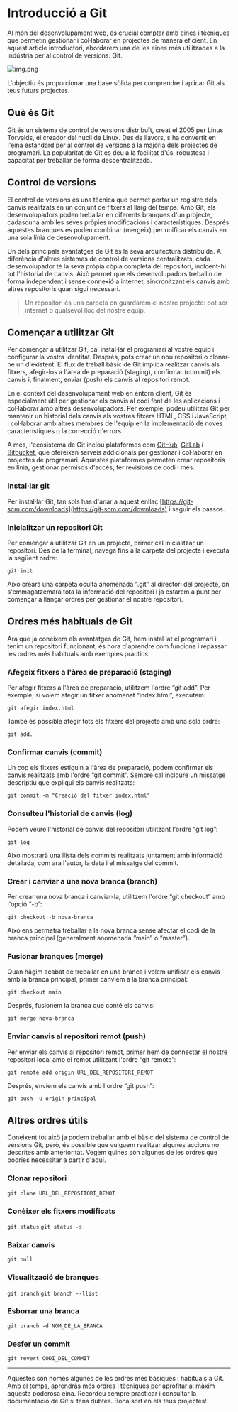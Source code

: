 # Introducció a Git

Al món del desenvolupament web, és crucial comptar amb eines i tècniques que permetin gestionar i col·laborar en projectes de manera eficient. En aquest article introductori, abordarem una de les eines més utilitzades a la indústria per al control de versions: Git.

![img.png](img/img.png)

L'objectiu és proporcionar una base sòlida per comprendre i aplicar Git als teus futurs projectes.

## **Què és Git**

Git és un sistema de control de versions distribuït, creat el 2005 per Linus Torvalds, el creador del nucli de Linux. Des de llavors, s'ha convertit en l'eina estàndard per al control de versions a la majoria dels projectes de programari. La popularitat de Git es deu a la facilitat d'ús, robustesa i capacitat per treballar de forma descentralitzada.

## **Control de versions**

El control de versions és una tècnica que permet portar un registre dels canvis realitzats en un conjunt de fitxers al llarg del temps. Amb Git, els desenvolupadors poden treballar en diferents branques d'un projecte, cadascuna amb les seves pròpies modificacions i característiques. Després aquestes branques es poden combinar (mergeix) per unificar els canvis en una sola línia de desenvolupament.

Un dels principals avantatges de Git és la seva arquitectura distribuïda. A diferència d'altres sistemes de control de versions centralitzats, cada desenvolupador té la seva pròpia còpia completa del repositori, incloent-hi tot l'historial de canvis. Això permet que els desenvolupadors treballin de forma independent i sense connexió a internet, sincronitzant els canvis amb altres repositoris quan sigui necessari.

> Un repositori és una carpeta on guardarem el nostre projecte: pot ser internet o qualsevol lloc del nostre equip.

## **Començar a utilitzar Git**

Per començar a utilitzar Git, cal instal·lar el programari al vostre equip i configurar la vostra identitat. Després, pots crear un nou repositori o clonar-ne un d'existent. El flux de treball bàsic de Git implica realitzar canvis als fitxers, afegir-los a l'àrea de preparació (staging), confirmar (commit) els canvis i, finalment, enviar (push) els canvis al repositori remot.

En el context del desenvolupament web en entorn client, Git és especialment útil per gestionar els canvis al codi font de les aplicacions i col·laborar amb altres desenvolupadors. Per exemple, podeu utilitzar Git per mantenir un historial dels canvis als vostres fitxers HTML, CSS i JavaScript, i col·laborar amb altres membres de l'equip en la implementació de noves característiques o la correcció d'errors.

A més, l'ecosistema de Git inclou plataformes com [GitHub](https://github.com/), [GitLab](https://about.gitlab.com/) i [Bitbucket](https://bitbucket.org/), que ofereixen serveis addicionals per gestionar i col·laborar en projectes de programari. Aquestes plataformes permeten crear repositoris en línia, gestionar permisos d'accés, fer revisions de codi i més.

### **Instal·lar git**

Per instal·lar Git, tan sols has d'anar a aquest enllaç [https://git-scm.com/downloads](https://git-scm.com/downloads) i seguir els passos.

### **Inicialitzar un repositori Git**

Per començar a utilitzar Git en un projecte, primer cal inicialitzar un repositori. Des de la terminal, navega fins a la carpeta del projecte i executa la següent ordre:

`git init`

Això crearà una carpeta oculta anomenada “.git” al directori del projecte, on s'emmagatzemarà tota la informació del repositori i ja estarem a punt per començar a llançar ordres per gestionar el nostre repositori.

## **Ordres més habituals de Git**

Ara que ja coneixem els avantatges de Git, hem instal·lat el programari i tenim un repositori funcionant, és hora d'aprendre com funciona i repassar les ordres més habituals amb exemples pràctics.

### **Afegeix fitxers a l'àrea de preparació (staging)**

Per afegir fitxers a l'àrea de preparació, utilitzem l'ordre “git add”. Per exemple, si volem afegir un fitxer anomenat “index.html”, executem:

`git afegir index.html`

També és possible afegir tots els fitxers del projecte amb una sola ordre:

`git add.`

### **Confirmar canvis (commit)**

Un cop els fitxers estiguin a l'àrea de preparació, podem confirmar els canvis realitzats amb l'ordre “git commit”. Sempre cal incloure un missatge descriptiu que expliqui els canvis realitzats:

`git commit -m "Creació del fitxer index.html"`

### **Consulteu l'historial de canvis (log)**

Podem veure l'historial de canvis del repositori utilitzant l'ordre “git log”:

`git log`

Això mostrarà una llista dels commits realitzats juntament amb informació detallada, com ara l'autor, la data i el missatge del commit.

### **Crear i canviar a una nova branca (branch)**

Per crear una nova branca i canviar-la, utilitzem l'ordre “git checkout” amb l'opció “-b”:

`git checkout -b nova-branca`

Això ens permetrà treballar a la nova branca sense afectar el codi de la branca principal (generalment anomenada “main” o “master”).

### **Fusionar branques (merge)**

Quan hàgim acabat de treballar en una branca i volem unificar els canvis amb la branca principal, primer canviem a la branca principal:

`git checkout main`

Després, fusionem la branca que conté els canvis:

`git merge nova-branca`

### **Enviar canvis al repositori remot (push)**

Per enviar els canvis al repositori remot, primer hem de connectar el nostre repositori local amb el remot utilitzant l'ordre “git remote”:

`git remote add origin URL_DEL_REPOSITORI_REMOT`

Després, enviem els canvis amb l'ordre “git push”:

`git push -u origin principal`

## **Altres ordres útils**

Coneixent tot això ja podem treballar amb el bàsic del sistema de control de versions Git, però, és possible que vulguem realitzar algunes accions no descrites amb anterioritat. Vegem quines són algunes de les ordres que podries necessitar a partir d'aquí.

### **Clonar repositori**

`git clone URL_DEL_REPOSITORI_REMOT`

### **Conèixer els fitxers modificats**

`git status`
`git status -s`

### **Baixar canvis**

`git pull`

### **Visualització de branques**

`git branch`
`git branch --llist`

### **Esborrar una branca**

`git branch -d NOM_DE_LA_BRANCA`

### **Desfer un commit**

`git revert CODI_DEL_COMMIT`

----------------------------

Aquestes són només algunes de les ordres més bàsiques i habituals a Git. Amb el temps, aprendràs més ordres i tècniques per aprofitar al màxim aquesta poderosa eina. Recordeu sempre practicar i consultar la documentació de Git si tens dubtes. Bona sort en els teus projectes\!
